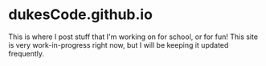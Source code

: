 # dukesCode.github.io

This is where I post stuff that I'm working on for school, or for fun! This site is very work-in-progress right now, but I will be keeping it updated frequently.
